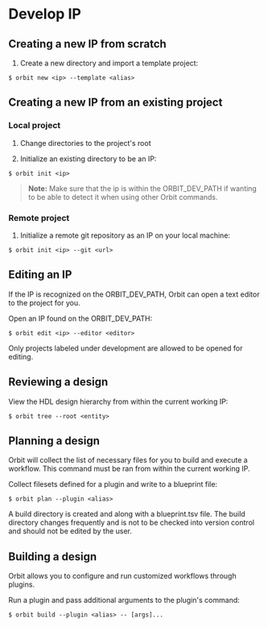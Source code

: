 # Develop IP

## Creating a new IP from scratch
1. Create a new directory and import a template project:
```
$ orbit new <ip> --template <alias>
```

## Creating a new IP from an existing project

### Local project
1. Change directories to the project's root

2. Initialize an existing directory to be an IP:
```
$ orbit init <ip>
```

> __Note:__ Make sure that the ip is within the ORBIT_DEV_PATH if wanting to be able to detect it when using other Orbit commands.

### Remote project
1. Initialize a remote git repository as an IP on your local machine:
```
$ orbit init <ip> --git <url>
```

## Editing an IP

If the IP is recognized on the ORBIT_DEV_PATH, Orbit can open a text editor to the project for you. 

Open an IP found on the ORBIT_DEV_PATH:
```
$ orbit edit <ip> --editor <editor>
```

Only projects labeled under development are allowed to be opened for editing.

## Reviewing a design

View the HDL design hierarchy from within the current working IP:
```
$ orbit tree --root <entity>
```

## Planning a design

Orbit will collect the list of necessary files for you to build and execute a workflow. This command must be ran from within the current working IP.

Collect filesets defined for a plugin and write to a blueprint file:
```
$ orbit plan --plugin <alias>
```

A build directory is created and along with a blueprint.tsv file. The build directory changes frequently and is not to be checked into version control and should not be edited by the user.

## Building a design

Orbit allows you to configure and run customized workflows through plugins.

Run a plugin and pass additional arguments to the plugin's command:
```
$ orbit build --plugin <alias> -- [args]...
```
